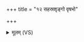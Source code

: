 +++
title = "१२ सहस्रशृङ्गो वृषभो"

+++
<details><summary>मूलम् (VS)</summary>

स॒हस्र॑शृङ्गो वृष॒भो जा॒तवे॑दा घृ॒ताहु॑तः॒ सोम॑पृष्ठः सु॒वीरः॑।  
मा मा॑ हासीन्नाथि॒तो नेत्त्वा॒ जहा॑नि गोपो॒षं च॑ मे वीरपो॒षं च॑ धेहि ॥
</details>